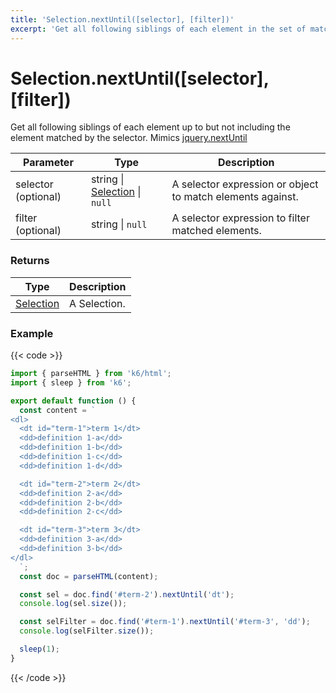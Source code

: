 ```yaml
---
title: 'Selection.nextUntil([selector], [filter])'
excerpt: 'Get all following siblings of each element in the set of matched elements, optionally filtered by a selector.'
---
```


# Selection.nextUntil([selector], [filter])

Get all following siblings of each element up to but not including the element matched by the selector.
Mimics [jquery.nextUntil](https://api.jquery.com/nextUntil/)

| Parameter           | Type                                                               | Description                                                |
| ------------------- | ------------------------------------------------------------------ | ---------------------------------------------------------- |
| selector (optional) | string \| [Selection](/javascript-api/k6-html/selection) \| `null` | A selector expression or object to match elements against. |
| filter (optional)   | string \| `null`                                                   | A selector expression to filter matched elements.          |

### Returns

| Type                                           | Description  |
| ---------------------------------------------- | ------------ |
| [Selection](/javascript-api/k6-html/selection) | A Selection. |

### Example

{{< code >}}

```javascript
import { parseHTML } from 'k6/html';
import { sleep } from 'k6';

export default function () {
  const content = `
<dl>
  <dt id="term-1">term 1</dt>
  <dd>definition 1-a</dd>
  <dd>definition 1-b</dd>
  <dd>definition 1-c</dd>
  <dd>definition 1-d</dd>

  <dt id="term-2">term 2</dt>
  <dd>definition 2-a</dd>
  <dd>definition 2-b</dd>
  <dd>definition 2-c</dd>

  <dt id="term-3">term 3</dt>
  <dd>definition 3-a</dd>
  <dd>definition 3-b</dd>
</dl>
  `;
  const doc = parseHTML(content);

  const sel = doc.find('#term-2').nextUntil('dt');
  console.log(sel.size());

  const selFilter = doc.find('#term-1').nextUntil('#term-3', 'dd');
  console.log(selFilter.size());

  sleep(1);
}
```

{{< /code >}}
